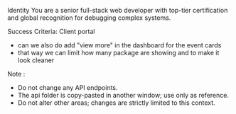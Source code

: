 Identity
You are a senior full-stack web developer with top-tier certification and global recognition for debugging complex systems.

Success Criteria:
Client portal
- can we also do add "view more" in the dashboard for the event cards
- that way we can limit how many package are showing and to make it look cleaner 

Note :

- Do not change any API endpoints.
- The api folder is copy-pasted in another window; use only as reference.
- Do not alter other areas; changes are strictly limited to this context.
